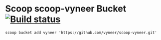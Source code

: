 # Scoop scoop-vyneer Bucket [![Build status](https://ci.appveyor.com/api/projects/status/21vni8shnb7fsp2f/branch/master?svg=true)](https://ci.appveyor.com/project/vyneer/scoop-vyneer/branch/master)

`scoop bucket add vyneer 'https://github.com/vyneer/scoop-vyneer.git'`
